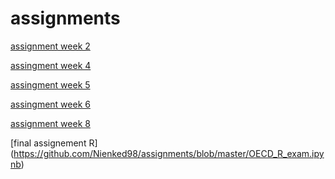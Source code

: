 # assignments

[assignment week 2](https://github.com/Nienked98/assignments/commit/013826cd5d0fcc9a9f963f9e89f4139ef6223f3a) 

[assingment week 4](https://github.com/Nienked98/assignments/blob/master/Assignment_week_4!.ipynb)

[assingment week 5](https://github.com/Nienked98/assignments/blob/master/Assignment_week_5.ipynb)

[assingment week 6](https://github.com/Nienked98/assignments/blob/master/assignment4%20(3).ipynb)

[assignment week 8](https://github.com/Nienked98/assignments/blob/master/assignment5.ipynb)

[final assignement R] (https://github.com/Nienked98/assignments/blob/master/OECD_R_exam.ipynb)
